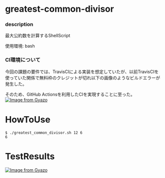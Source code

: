 # greatest-common-divisor

### description
最大公約数を計算するShellScript

使用環境: bash

### CI環境について
今回の課題の要件では、TravisCIによる実装を想定していたが、以前TravisCIを使っていた関係で無料枠のクレジットが切れ以下の画像のようなビルドエラーが発生した。

そのため、GitHub Actionsを利用したCIを実現することに至った。
[![Image from Gyazo](https://i.gyazo.com/5f286c11befd43c44c4a90dda5d517c3.png)](https://gyazo.com/5f286c11befd43c44c4a90dda5d517c3)

# HowToUse
```
$ ./greatest_common_divisor.sh 12 6
6
```
# TestResults
[![Image from Gyazo](https://i.gyazo.com/deb8f1a49675f7058071d0345f296c3c.png)](https://gyazo.com/deb8f1a49675f7058071d0345f296c3c)
